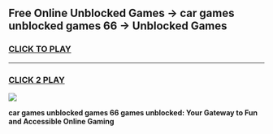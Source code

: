 
## Free Online Unblocked Games → car games unblocked games 66 → Unblocked Games
<h3>
<a href="https://premium.freeplayer.one?title=car_games_unblocked_games_66&ref=21F">CLICK TO PLAY</a></h3>
<hr>

<h3>
<a href="https://premium.freeplayer.one?title=car_games_unblocked_games_66&ref=21F">CLICK 2 PLAY</a>
  
</h3>

<a href="https://premium.freeplayer.one?title=car_games_unblocked_games_66&ref=21F/"><img src="https://clearcache.store/games.png"></a>


**car games unblocked games 66 games unblocked: Your Gateway to Fun and Accessible Online Gaming**
